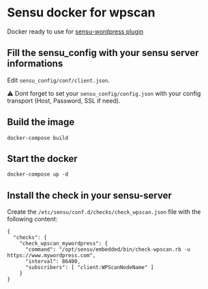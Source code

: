 # Sensu docker for wpscan
Docker ready to use for [sensu-wordpress plugin](https://github.com/sensu-plugins/sensu-plugins-wordpress)


## Fill the sensu_config with your sensu server informations
Edit `sensu_config/conf/client.json`.

⚠️ Dont forget to set your `sensu_config/config.json` with your config transport (Host, Password, SSL if need).

## Build the image
```
docker-compose build
```

## Start the docker
```
docker-compose up -d
```

## Install the check in your sensu-server
Create the `/etc/sensu/conf.d/checks/check_wpscan.json` file with the following content:

```
{
  "checks": {
    "check_wpscan_mywordpress": {
      "command": "/opt/sensu/embedded/bin/check-wpscan.rb -u https://www.mywordpress.com",
      "interval": 86400,
      "subscribers": [ "client:WPScanNodeName" ]
    }
}
```
